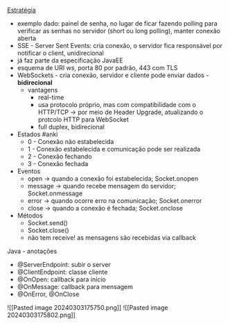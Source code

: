 [Estratégia](https://www.estrategiaconcursos.com.br/app/dashboard/cursos/275777/aulas/2640897/videos/132945)

* exemplo dado: painel de senha, no lugar de ficar fazendo polling para verificar as senhas no servidor (short ou long polling), manter conexão aberta
* SSE - Server Sent Events: cria conexão, o servidor fica responsável por notificar o client, unidirecional
* já faz parte da especificação JavaEE
* esquema de URI *ws*, porta 80 por padrão, 443 com TLS
* WebSockets - cria conexão, servidor e cliente pode enviar dados - **bidirecional**
	* vantagens
		* real-time
		* usa protocolo próprio, mas com compatibilidade com o HTTP/TCP -> por meio de Header Upgrade, atualizando o protcolo HTTP para WebSocket
		* full duplex, bidirecional
* Estados #anki
	* 0 - Conexão não estabelecida
	* 1 - Conexão estabelecida e comunicação pode ser realizada
	* 2 - Conexão fechando
	* 3 - Conexão fechada
* Eventos
	* open -> quando a conexão foi estabelecida; Socket.onopen
	* message -> quando recebe mensagem do servidor; Socket.onmessage
	* error -> quando ocorre erro na comunicação; Socket.onerror
	* close -> quando a conexão é fechada; Socket.onclose
* Métodos
	* Socket.send()
	* Socket.close()
	* não tem receive! as mensagens são recebidas via callback


Java - anotações
* @ServerEndpoint: subir o server
* @ClientEndpoint: classe cliente
* @OnOpen: callback para início
* @OnMessage: callback para mensagem
* @OnError, @OnClose

![[Pasted image 20240303175750.png]]
![[Pasted image 20240303175802.png]]